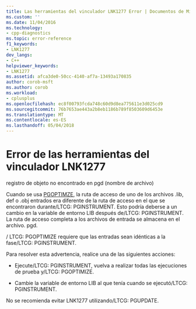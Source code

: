 ```yaml
---
title: Las herramientas del vinculador LNK1277 Error | Documentos de Microsoft
ms.custom: ''
ms.date: 11/04/2016
ms.technology:
- cpp-diagnostics
ms.topic: error-reference
f1_keywords:
- LNK1277
dev_langs:
- C++
helpviewer_keywords:
- LNK1277
ms.assetid: afca3de0-50cc-4140-af7a-13493a170835
author: corob-msft
ms.author: corob
ms.workload:
- cplusplus
ms.openlocfilehash: ec8f00793fcda748c60d9d8ea775611e3d025cd9
ms.sourcegitcommit: 76b7653ae443a2b8eb1186b789f8503609d6453e
ms.translationtype: MT
ms.contentlocale: es-ES
ms.lasthandoff: 05/04/2018
---
```

# <a name="linker-tools-error-lnk1277"></a>Error de las herramientas del vinculador LNK1277
registro de objeto no encontrado en pgd (nombre de archivo)  
  
 Cuando se usa [PGOPTIMZE](../../build/reference/ltcg-link-time-code-generation.md), la ruta de acceso de uno de los archivos .lib, def o .obj entrados era diferente de la ruta de acceso en el que se encontraron durante/LTCG: PGINSTRUMENT. Esto podría deberse a un cambio en la variable de entorno LIB después de/LTCG: PGINSTRUMENT. La ruta de acceso completa a los archivos de entrada se almacena en el archivo. pgd.  
  
 / LTCG: PGOPTIMIZE requiere que las entradas sean idénticas a la fase/LTCG: PGINSTRUMENT.  
  
 Para resolver esta advertencia, realice una de las siguientes acciones:  
  
-   Ejecute/LTCG: PGINSTRUMENT, vuelva a realizar todas las ejecuciones de prueba y/LTCG: PGOPTIMIZE.  
  
-   Cambie la variable de entorno LIB al que tenía cuando se ejecutó/LTCG: PGINSTRUMENT.  
  
 No se recomienda evitar LNK1277 utilizando/LTCG: PGUPDATE.